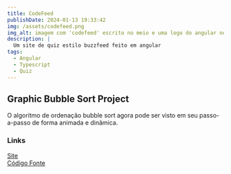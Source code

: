 ```yaml
---
title: CodeFeed
publishDate: 2024-01-13 19:33:42
img: /assets/codefeed.png
img_alt: imagem com 'codefeed' escrito no meio e uma logo do angular no lado inferior direito da escrita.
description: |
  Um site de quiz estilo buzzfeed feito em angular
tags:
  - Angular
  - Typescript
  - Quiz
---
```


## Graphic Bubble Sort Project

O algoritmo de ordenação bubble sort agora pode ser visto em seu passo-a-passo de forma animada e dinâmica.

### Links

<a href="https://codefeed-nine.vercel.app/" target="_blank">Site</a>
<br>
<a href="https://github.com/marcelldac/codefeed-angular" target="_blank">Código Fonte</a>
